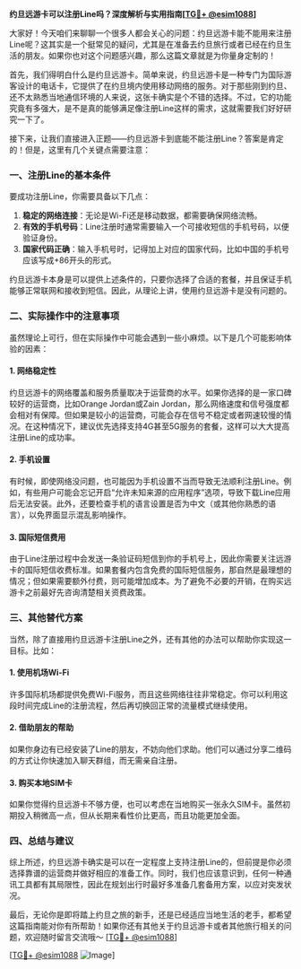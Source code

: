 **约旦远游卡可以注册Line吗？深度解析与实用指南[[TG💪+ @esim1088](https://t.me/s/esim1088)]**

大家好！今天咱们来聊聊一个很多人都会关心的问题：约旦远游卡能不能用来注册Line呢？这其实是一个挺常见的疑问，尤其是在准备去约旦旅行或者已经在约旦生活的朋友。如果你也对这个问题感兴趣，那么这篇文章就是为你量身定制的！

首先，我们得明白什么是约旦远游卡。简单来说，约旦远游卡是一种专门为国际游客设计的电话卡，它提供了在约旦境内使用移动网络的服务。对于那些刚到约旦、还不太熟悉当地通信环境的人来说，这张卡确实是个不错的选择。不过，它的功能究竟有多强大，是不是真的能够满足像注册Line这样的需求，这就需要我们好好研究一下了。

接下来，让我们直接进入正题——约旦远游卡到底能不能注册Line？答案是肯定的！但是，这里有几个关键点需要注意：

### 一、注册Line的基本条件

要成功注册Line，你需要具备以下几点：
1. **稳定的网络连接**：无论是Wi-Fi还是移动数据，都需要确保网络流畅。
2. **有效的手机号码**：Line注册时通常需要输入一个可接收短信的手机号码，以便验证身份。
3. **国家代码正确**：输入手机号时，记得加上对应的国家代码，比如中国的手机号应该写成+86开头的形式。

约旦远游卡本身是可以提供上述条件的，只要你选择了合适的套餐，并且保证手机能够正常联网和接收到短信。因此，从理论上讲，使用约旦远游卡是没有问题的。

### 二、实际操作中的注意事项

虽然理论上可行，但在实际操作中可能会遇到一些小麻烦。以下是几个可能影响体验的因素：

#### 1. 网络稳定性
约旦远游卡的网络覆盖和服务质量取决于运营商的水平。如果你选择的是一家口碑较好的运营商，比如Orange Jordan或Zain Jordan，那么网络速度和信号强度都会相对有保障。但如果是较小的运营商，可能会存在信号不稳定或者网速较慢的情况。在这种情况下，建议优先选择支持4G甚至5G服务的套餐，这样可以大大提高注册Line的成功率。

#### 2. 手机设置
有时候，即使网络没问题，也可能因为手机设置不当而导致无法顺利注册Line。例如，有些用户可能会忘记开启“允许未知来源的应用程序”选项，导致下载Line应用后无法安装。此外，还要检查手机的语言设置是否为中文（或其他你熟悉的语言），以免界面显示混乱影响操作。

#### 3. 国际短信费用
由于Line注册过程中会发送一条验证码短信到你的手机号上，因此你需要关注远游卡的国际短信收费标准。如果套餐内包含免费的国际短信服务，那自然是最理想的情况；但如果需要额外付费，则可能增加成本。为了避免不必要的开销，在购买远游卡之前最好先咨询清楚相关资费政策。

### 三、其他替代方案

当然，除了直接用约旦远游卡注册Line之外，还有其他的办法可以帮助你实现这一目标。比如：

#### 1. 使用机场Wi-Fi
许多国际机场都提供免费Wi-Fi服务，而且这些网络往往非常稳定。你可以利用这段时间完成Line的注册流程，然后再切换回正常的流量模式继续使用。

#### 2. 借助朋友的帮助
如果你身边有已经安装了Line的朋友，不妨向他们求助。他们可以通过分享二维码的方式让你快速加入聊天群组，而无需亲自注册。

#### 3. 购买本地SIM卡
如果你觉得约旦远游卡不够方便，也可以考虑在当地购买一张永久SIM卡。虽然初期投入稍微高一点，但从长期来看性价比更高，而且功能更加全面。

### 四、总结与建议

综上所述，约旦远游卡确实是可以在一定程度上支持注册Line的，但前提是你必须选择靠谱的运营商并做好相应的准备工作。同时，我们也应该意识到，任何一种通讯工具都有其局限性，因此在规划出行时最好多准备几套备用方案，以应对突发状况。

最后，无论你是即将踏上约旦之旅的新手，还是已经适应当地生活的老手，都希望这篇指南能对你有所帮助！如果你还有其他关于约旦远游卡或者其他旅行相关的问题，欢迎随时留言交流哦～ [[TG💪+ @esim1088](https://t.me/s/esim1088)]

[[TG💪+ @esim1088](https://t.me/s/esim1088) ![Image](https://i.postimg.cc/4NQfJmqS/Snipaste-2025-05-13-00-14-12.png)]
